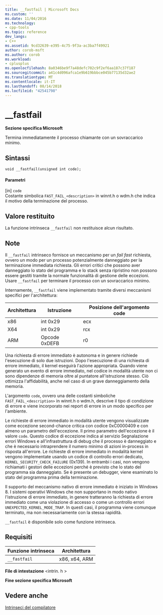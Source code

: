 ```yaml
---
title: __fastfail | Microsoft Docs
ms.custom: ''
ms.date: 11/04/2016
ms.technology:
- cpp-tools
ms.topic: reference
dev_langs:
- C++
ms.assetid: 9cd32639-e395-4c75-9f3a-ac3ba7f49921
author: corob-msft
ms.author: corob
ms.workload:
- cplusplus
ms.openlocfilehash: 8a0346be9f7a48defc702c9f2ef6aa187c37f187
ms.sourcegitcommit: a41c4d096afca1e9b619bbbce045b77135d32ae2
ms.translationtype: MT
ms.contentlocale: it-IT
ms.lasthandoff: 08/14/2018
ms.locfileid: "42541798"
---
```

# <a name="fastfail"></a>__fastfail
**Sezione specifica Microsoft**  
  
 Termina immediatamente il processo chiamante con un sovraccarico minimo.  
  
## <a name="syntax"></a>Sintassi  
  
```  
void __fastfail(unsigned int code);  
```  
  
#### <a name="parameters"></a>Parametri  
 [in] `code`  
 Costante simbolica `FAST_FAIL_<description>` in winnt.h o wdm.h che indica il motivo della terminazione del processo.  
  
## <a name="return-value"></a>Valore restituito  
 La funzione intrinseca `__fastfail` non restituisce alcun risultato.  
  
## <a name="remarks"></a>Note  
 Il `__fastfail` intrinseco fornisce un meccanismo per un *fail fast* richiesta, ovvero un modo per un processo potenzialmente danneggiato per la terminazione immediata richiesta. Gli errori critici che possono aver danneggiato lo stato del programma e lo stack senza ripristino non possono essere gestiti tramite la normale funzionalità di gestione delle eccezioni. Usare `__fastfail` per terminare il processo con un sovraccarico minimo.  
  
 Internamente, `__fastfail` viene implementato tramite diversi meccanismi specifici per l'architettura:  
  
|Architettura|Istruzione|Posizione dell'argomento code|  
|------------------|-----------------|-------------------------------|  
|x86|int 0x29|ecx|  
|X64|int 0x29|rcx|  
|ARM|Opcode 0xDEFB|r0|  
  
 Una richiesta di errore immediato è autonoma e in genere richiede l'esecuzione di solo due istruzioni. Dopo l'esecuzione di una richiesta di errore immediato, il kernel eseguirà l'azione appropriata. Quando viene generato un evento di errore immediato, nel codice in modalità utente non ci sono dipendenze di memoria oltre al puntatore all'istruzione stesso. Ciò ottimizza l'affidabilità, anche nel caso di un grave danneggiamento della memoria.  
  
 L'argomento `code`, ovvero una delle costanti simboliche `FAST_FAIL_<description>` in winnt.h o wdm.h, descrive il tipo di condizione di errore e viene incorporato nei report di errore in un modo specifico per l'ambiente.  
  
 Le richieste di errore immediato in modalità utente vengono visualizzate come eccezione second-chance critica con codice 0xC0000409 e con almeno un parametro dell'eccezione. Il primo parametro dell'eccezione è il valore `code`. Questo codice di eccezione indica al servizio Segnalazione errori Windows e all'infrastruttura di debug che il processo è danneggiato e che è necessario intraprendere il numero minimo di azioni in-process in risposta all'errore. Le richieste di errore immediato in modalità kernel vengono implementate usando un codice di controllo errori dedicato, `KERNEL_SECURITY_CHECK_FAILURE` (0x139). In entrambi i casi, non vengono richiamati i gestori delle eccezioni perché è previsto che lo stato del programma sia danneggiato. Se è presente un debugger, viene esaminato lo stato del programma prima della terminazione.  
  
 Il supporto del meccanismo nativo di errore immediato è iniziato in Windows 8. I sistemi operativi Windows che non supportano in modo nativo l'istruzione di errore immediato, in genere tratteranno la richiesta di errore immediato come una violazione di accesso o come un controllo errori `UNEXPECTED_KERNEL_MODE_TRAP`. In questi casi, il programma viene comunque terminato, ma non necessariamente con la stessa rapidità.  
  
 `__fastfail` è disponibile solo come funzione intrinseca.  
  
## <a name="requirements"></a>Requisiti  
  
|Funzione intrinseca|Architettura|  
|---------------|------------------|  
|`__fastfail`|x86, x64, ARM|  
  
 **File di intestazione** \<intrin. h >  
  
**Fine sezione specifica Microsoft**  
  
## <a name="see-also"></a>Vedere anche  
 [Intrinseci del compilatore](../intrinsics/compiler-intrinsics.md)